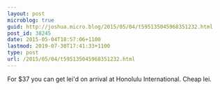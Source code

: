```yaml
---
layout: post
microblog: true
guid: http://joshua.micro.blog/2015/05/04/t595135045968351232.html
post_id: 38245
date: 2015-05-04T18:57:06+1100
lastmod: 2019-07-30T17:41:33+1100
type: post
url: /2015/05/04/t595135045968351232.html
---
```

For $37 you can get lei'd on arrival at Honolulu International. Cheap lei.
